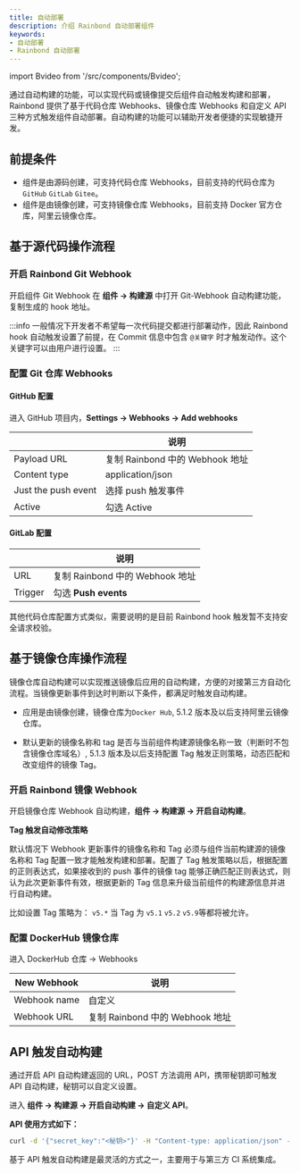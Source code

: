 ```yaml
---
title: 自动部署
description: 介绍 Rainbond 自动部署组件
keywords:
- 自动部署
- Rainbond 自动部署
---
```


import Bvideo from '/src/components/Bvideo';

<Bvideo src="//player.bilibili.com/player.html?aid=820892498&bvid=BV1334y1f76U&cid=983036584&page=8" />

通过自动构建的功能，可以实现代码或镜像提交后组件自动触发构建和部署，Rainbond 提供了基于代码仓库 Webhooks、镜像仓库 Webhooks 和自定义 API 三种方式触发组件自动部署。自动构建的功能可以辅助开发者便捷的实现敏捷开发。

## 前提条件

- 组件是由源码创建，可支持代码仓库 Webhooks，目前支持的代码仓库为`GitHub` `GitLab` `Gitee`。
- 组件是由镜像创建，可支持镜像仓库 Webhooks，目前支持 Docker 官方仓库，阿里云镜像仓库。

## 基于源代码操作流程

### 开启 Rainbond Git Webhook
开启组件 Git Webhook 在 **组件 -> 构建源** 中打开 Git-Webhook 自动构建功能，复制生成的 hook 地址。

:::info
一般情况下开发者不希望每一次代码提交都进行部署动作，因此 Rainbond hook 自动触发设置了前提，在 Commit 信息中包含 `@关键字` 时才触发动作。这个关键字可以由用户进行设置。
:::

### 配置 Git 仓库 Webhooks

#### GitHub 配置

进入 GitHub 项目内，**Settings -> Webhooks -> Add webhooks**

|                     | 说明                            |
| ------------------- | ------------------------------- |
| Payload URL         | 复制 Rainbond 中的 Webhook 地址 |
| Content type        | application/json                |
| Just the push event | 选择 push 触发事件              |
| Active              | 勾选 Active                     |

#### GitLab 配置

|         | 说明                            |
| ------- | ------------------------------- |
| URL     | 复制 Rainbond 中的 Webhook 地址 |
| Trigger | 勾选 **Push events**            |

其他代码仓库配置方式类似，需要说明的是目前 Rainbond hook 触发暂不支持安全请求校验。

## 基于镜像仓库操作流程

镜像仓库自动构建可以实现推送镜像后应用的自动构建，方便的对接第三方自动化流程。当镜像更新事件到达时判断以下条件，都满足时触发自动构建。

- 应用是由镜像创建，镜像仓库为`Docker Hub`, 5.1.2 版本及以后支持阿里云镜像仓库。

- 默认更新的镜像名称和 tag 是否与当前组件构建源镜像名称一致（判断时不包含镜像仓库域名）, 5.1.3 版本及以后支持配置 Tag 触发正则策略，动态匹配和改变组件的镜像 Tag。


### 开启 Rainbond 镜像 Webhook

开启镜像仓库 Webhook 自动构建，**组件 -> 构建源 -> 开启自动构建**。

**Tag 触发自动修改策略**

默认情况下 Webhook 更新事件的镜像名称和 Tag 必须与组件当前构建源的镜像名称和 Tag 配置一致才能触发构建和部署。配置了 Tag 触发策略以后，根据配置的正则表达式，如果接收到的 push 事件的镜像 tag 能够正确匹配正则表达式，则认为此次更新事件有效，根据更新的 Tag 信息来升级当前组件的构建源信息并进行自动构建。

比如设置 Tag 策略为： `v5.*` 当 Tag 为 `v5.1` `v5.2` `v5.9`等都将被允许。

### 配置 DockerHub 镜像仓库

进入 DockerHub 仓库 -> Webhooks

| New Webhook  | 说明                            |
| ------------ | ------------------------------- |
| Webhook name | 自定义                          |
| Webhook URL  | 复制 Rainbond 中的 Webhook 地址 |



## API 触发自动构建

通过开启 API 自动构建返回的 URL，POST 方法调用 API，携带秘钥即可触发 API 自动构建，秘钥可以自定义设置。

进入 **组件 -> 构建源 -> 开启自动构建 -> 自定义 API**。

**API 使用方式如下：**

```bash
curl -d '{"secret_key":"<秘钥>"}' -H "Content-type: application/json" -X POST <API地址>
```

基于 API 触发自动构建是最灵活的方式之一，主要用于与第三方 CI 系统集成。